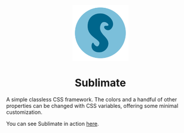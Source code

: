 <div align="center">
    <img src="logo.svg" width="150">
    <h1> Sublimate </h1>
</div>

A simple classless CSS framework. The colors and a handful of other properties can be changed with CSS variables, offering some minimal customization.

You can see Sublimate in action [here](https://icosahunter.github.io/sublimate/).
